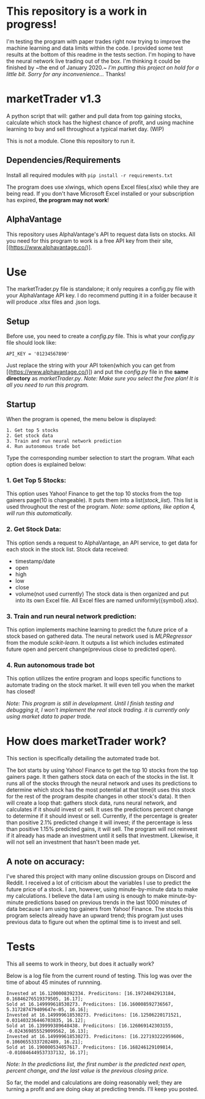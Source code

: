 # This repository is a work in progress!
I'm testing the program with paper trades right now trying to improve the machine learning and data limits within the code. I provided some test results at the bottom of this readme in the tests section. I'm hoping to have the neural network live trading out of the box. I'm thinking it could be finished by ~the end of January 2020.~ *I'm putting this project on hold for a little bit. Sorry for any inconvenience...* Thanks!
# marketTrader v1.3
A python script that will: gather and pull data from top gaining stocks, calculate which stock has the highest chance of profit, and using machine learning to buy and sell throughout a typical market day. (WIP)

This is not a module. Clone this repository to run it.
## Dependencies/Requirements
Install all required modules with
```pip install -r requirements.txt```

The program does use xlwings, which opens Excel files(.xlsx) while they are being read. If you don't have Microsoft Excel installed or your subscription has expired, **the program may not work**!
## AlphaVantage
This repository uses AlphaVantage's API to request data lists on stocks. All you need for this program to work is a free API key from their site, [(https://www.alphavantage.co/)].
# Use
The marketTrader.py file is standalone; it only requires a config.py file with your AlphaVantage API key. I do recommend putting it in a folder because it will produce .xlsx files and .json logs.
## Setup
Before use, you need to create a *config.py* file. This is what your *config.py* file should look like:
```
API_KEY = '01234567890'
```
Just replace the string with your API token(which you can get from [(https://www.alphavantage.co/)]) and put the *config.py* file in the **same directory** as *marketTrader.py*. *Note: Make sure you select the free plan! It is all you need to run this program.*
## Startup
When the program is opened, the menu below is displayed:
```
1. Get top 5 stocks
2. Get stock data
3. Train and run neural network prediction
4. Run autonomous trade bot
```
Type the corresponding number selection to start the program. What each option does is explained below:
### 1. Get Top 5 Stocks:
This option uses Yahoo! Finance to get the top 10 stocks from the top gainers page(10 is changeable). It puts them into a list(*stock_list*). This list is used throughout the rest of the program. *Note: some options, like option 4, will run this automatically.*
### 2. Get Stock Data:
This option sends a request to AlphaVantage, an API service, to get data for each stock in the stock list. 
Stock data received:
- timestamp/date
- open
- high
- low
- close
- volume(not used currently)
The stock data is then organized and put into its own Excel file. All Excel files are named uniformly({symbol}.xlsx).
### 3. Train and run neural network prediction:
This option implements machine learning to predict the future price of a stock based on gathered data. The neural network used is *MLPRegressor* from the module *scikit-learn*. It outputs a list which includes estimated future open and percent change(previous close to predicted open).
### 4. Run autonomous trade bot
This option utilizes the entire program and loops specific functions to automate trading on the stock market. It will even tell you when the market has closed!

*Note: This program is still in development. Until I finish testing and debugging it, I won't implement the real stock trading. 
it is currently only using market data to paper trade.*
# How does marketTrader work?
This section is specifically detailing the automated trade bot. 

The bot starts by using Yahoo! Finance to get the top 10 stocks from the top gainers page. It then gathers stock data on each of the stocks in the list. It runs all of the stocks through the neural network and uses its predictions to determine which stock has the most potential at that time(it uses this stock for the rest of the program despite changes in other stock's data). It then will create a loop that: gathers stock data, runs neural network, and calculates if it should invest or sell. It uses the predictions percent change to determine if it should invest or sell. Currently, if the percentage is greater than positive 2.1% predicted change it will invest; if the percentage is less than positive 1.15% predicted gains, it will sell. The program will not reinvest if it already has made an investment until it sells that investment. Likewise, it will not sell an investment that hasn't been made yet.

## A note on accuracy:
I've shared this project with many online discussion groups on Discord and Reddit. I received a lot of criticism about the variables I use to predict the future price of a stock. I am, however, using minute-by-minute data to make my calculations. I believe the data I am using is enough to make minute-by-minute predictions based on previous trends in the last 1000 minutes of data because I am using top gainers from Yahoo! Finance. The stocks this program selects already have an upward trend; this program just uses previous data to figure out when the optimal time is to invest and sell.

# Tests
This all seems to work in theory, but does it actually work?

Below is a log file from the current round of testing. This log was over the time of about 45 minutes of runnning.
```
Invested at 16.1200008392334. Predicitons: [16.19724042913184, 0.16846276519379505, 16.17];
Sold at 16.149999618530273. Predicitons: [16.160008592736567, 5.317287479409647e-05, 16.16];
Invested at 16.149999618530273. Predicitons: [16.12506220171521, 0.031403236446703835, 16.12];
Sold at 16.139999389648438. Predicitons: [16.126069142303155, -0.024369855529099562, 16.13];
Invested at 16.149999618530273. Predicitons: [16.227193222959606, 0.10606553337202489, 16.21];
Sold at 16.190000534057617. Predicitons: [16.168246129109814, -0.010846449537337132, 16.17];
```
*Note: In the predictions list, the first number is the predicted next open, percent change, and the last value is the previous closing price.*

So far, the model and calculations are doing reasonably well; they are turning a profit and are doing okay at predicting trends. I'll keep you posted.

